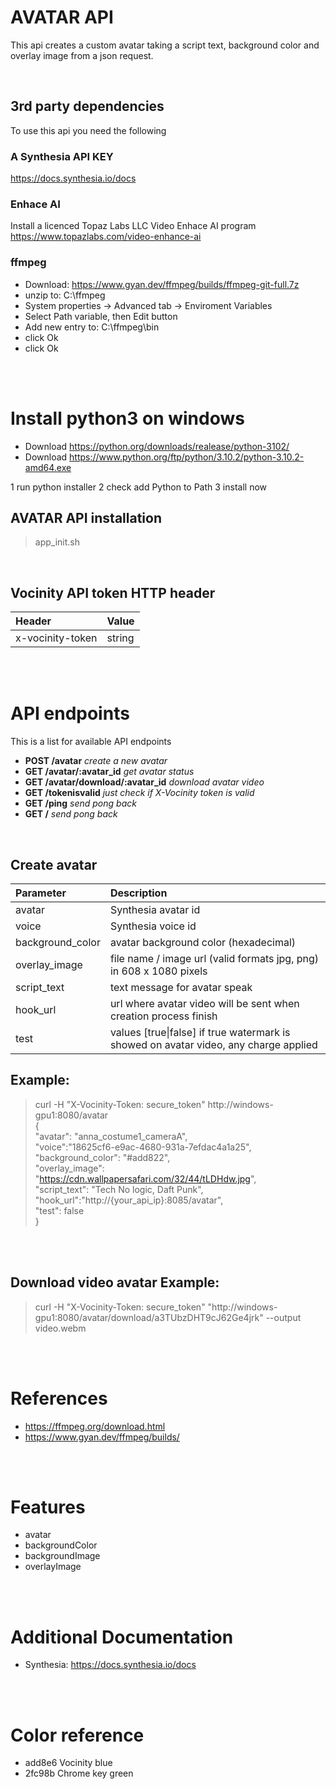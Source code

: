
# AVATAR API

This api creates a custom avatar taking a script text, background color and overlay image from a json request.

<br />

## **3rd party dependencies**

To use this api you need the following

### **A Synthesia API KEY**

https://docs.synthesia.io/docs  

### **Enhace AI**
Install a licenced Topaz Labs LLC Video Enhace AI program  
https://www.topazlabs.com/video-enhance-ai  


### **ffmpeg**
- Download: https://www.gyan.dev/ffmpeg/builds/ffmpeg-git-full.7z
- unzip to:  C:\ffmpeg
- System properties -> Advanced tab -> Enviroment Variables
- Select Path variable, then Edit button
- Add new entry to: C:\ffmpeg\bin
- click Ok
- click Ok

<br />
<br />

# Install python3 on windows
- Download https://python.org/downloads/realease/python-3102/
- Download https://www.python.org/ftp/python/3.10.2/python-3.10.2-amd64.exe

1 run python installer
2 check add Python to Path
3 install now

## AVATAR API installation
> app_init.sh 


<br/>

## **Vocinity API token HTTP header**
|Header|Value|
|:---|:---|
|x-vocinity-token|string|

<br />
<br />

# API endpoints
This is a list for available API endpoints
- **POST /avatar**  <i>create a new avatar</i>
- **GET /avatar/:avatar_id** <i>get avatar status</i>
- **GET /avatar/download/:avatar_id** <i>download avatar video</i>
- **GET /tokenisvalid** <i>just check if X-Vocinity token is valid </i>
- **GET /ping** <i>send pong back</i>
- **GET /** <i>send pong back</i>

<br/>

## **Create avatar**

|Parameter|Description|
|:---|:---|
|avatar|Synthesia avatar id|
|voice|Synthesia voice id|
|background_color| avatar background color (hexadecimal)|
|overlay_image|file name / image url (valid formats jpg, png) in 608 x 1080 pixels|
|script_text| text message for avatar speak|
|hook_url| url where avatar video will be sent when creation process finish|
|test| values \[true\|false\] if true watermark is showed on avatar video, any charge applied|

## **Example:**
> curl -H "X-Vocinity-Token: secure_token" http://windows-gpu1:8080/avatar \
> { \
	"avatar": "anna_costume1_cameraA", \
	"voice":"18625cf6-e9ac-4680-931a-7efdac4a1a25", \
	"background_color": "#add822", \
	"overlay_image": "https://cdn.wallpapersafari.com/32/44/tLDHdw.jpg", \
	"script_text": "Tech No logic, Daft Punk", \
	"hook_url":"http://{your_api_ip}:8085/avatar", \
	"test": false \
}

<br/>
<br/>


## **Download video avatar Example:**

> curl -H "X-Vocinity-Token: secure_token"  "http://windows-gpu1:8080/avatar/download/a3TUbzDHT9cJ62Ge4jrk" --output video.webm

<br/>
<br/>

# References
- https://ffmpeg.org/download.html
- https://www.gyan.dev/ffmpeg/builds/


<br/>
<br/>

# Features
- avatar
- backgroundColor
- backgroundImage
- overlayImage

<br/>
<br/>

# Additional Documentation
- Synthesia: https://docs.synthesia.io/docs

<br/>
<br/>

# Color reference
- add8e6	Vocinity blue
- 2fc98b	Chrome key green